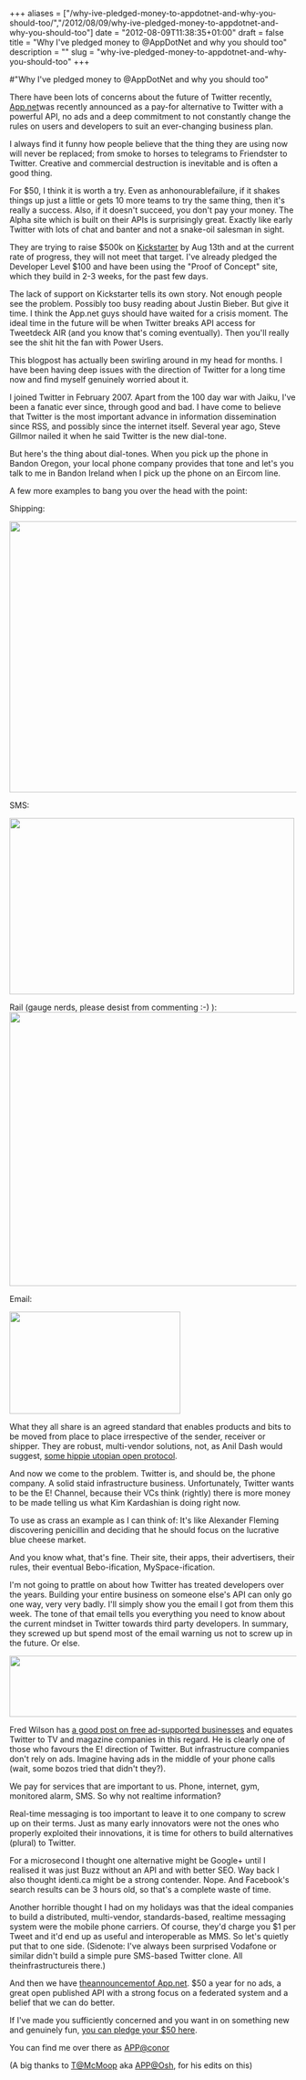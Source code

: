+++
aliases = ["/why-ive-pledged-money-to-appdotnet-and-why-you-should-too/","/2012/08/09/why-ive-pledged-money-to-appdotnet-and-why-you-should-too"]
date = "2012-08-09T11:38:35+01:00"
draft = false
title = "Why I've pledged money to @AppDotNet and why you should too"
description = ""
slug = "why-ive-pledged-money-to-appdotnet-and-why-you-should-too"
+++

#"Why I've pledged money to @AppDotNet and why you should too"

There have been lots of concerns about the future of Twitter recently<a href="https://join.app.net/" target="_blank">. App.net</a>was recently announced as a pay-for alternative to Twitter with a powerful API, no ads and a deep commitment to not constantly change the rules on users and developers to suit an ever-changing business plan.

I always find it funny how people believe that the thing they are using now will never be replaced; from smoke to horses to telegrams to Friendster to Twitter. Creative and commercial destruction is inevitable and is often a good thing.

For $50, I think it is worth a try. Even as anhonourablefailure, if it shakes things up just a little or gets 10 more teams to try the same thing, then it's really a success. Also, if it doesn't succeed, you don't pay your money. The Alpha site which is built on their APIs is surprisingly great. Exactly like early Twitter with lots of chat and banter and not a snake-oil salesman in sight.

They are trying to raise $500k on <a href="https://join.app.net/">Kickstarter</a> by Aug 13th and at the current rate of progress, they will not meet that target. I've already pledged the Developer Level $100 and have been using the "Proof of Concept" site, which they build in 2-3 weeks, for the past few days.

The lack of support on Kickstarter tells its own story. Not enough people see the problem. Possibly too busy reading about Justin Bieber. But give it time. I think the App.net guys should have waited for a crisis moment. The ideal time in the future will be when Twitter breaks API access for Tweetdeck AIR (and you know that's coming eventually). Then you'll really see the shit hit the fan with Power Users.

This blogpost has actually been swirling around in my head for months. I have been having deep issues with the direction of Twitter for a long time now and find myself genuinely worried about it.

I joined Twitter in February 2007. Apart from the 100 day war with Jaiku, I've been a fanatic ever since, through good and bad. I have come to believe that Twitter is the most important advance in information dissemination since RSS, and possibly since the internet itself. Several year ago, Steve Gillmor nailed it when he said Twitter is the new dial-tone.

But here's the thing about dial-tones. When you pick up the phone in Bandon Oregon, your local phone company provides that tone and let's you talk to me in Bandon Ireland when I pick up the phone on an Eircom line.

A few more examples to bang you over the head with the point:

Shipping:

<a href="https://s3-eu-west-1.amazonaws.com/conoroneill.net/wp-content/uploads/2012/08/shipping-container.jpg"><img class="size-full wp-image-810 aligncenter" title="shipping-container" src="https://s3-eu-west-1.amazonaws.com/conoroneill.net/wp-content/uploads/2012/08/shipping-container.jpg" alt="" width="640" height="475" /></a>

SMS:

<a href="https://s3-eu-west-1.amazonaws.com/conoroneill.net/wp-content/uploads/2012/08/smsc.png"><img class="size-full wp-image-811 aligncenter" title="smsc" src="https://s3-eu-west-1.amazonaws.com/conoroneill.net/wp-content/uploads/2012/08/smsc.png" alt="" width="500" height="309" /></a>

Rail (gauge nerds, please desist from commenting :-) ):
<a href="https://s3-eu-west-1.amazonaws.com/conoroneill.net/wp-content/uploads/2012/08/ott03_01.jpg"><img class="size-full wp-image-812 aligncenter" title="ott03_01" src="https://s3-eu-west-1.amazonaws.com/conoroneill.net/wp-content/uploads/2012/08/ott03_01.jpg" alt="" width="640" height="480" /></a>

Email:

<a href="https://s3-eu-west-1.amazonaws.com/conoroneill.net/wp-content/uploads/2012/08/300px-SMTP-transfer-model.svg_.png"><img class="size-full wp-image-813 aligncenter" title="300px-SMTP-transfer-model.svg" src="https://s3-eu-west-1.amazonaws.com/conoroneill.net/wp-content/uploads/2012/08/300px-SMTP-transfer-model.svg_.png" alt="" width="300" height="179" /></a>

What they all share is an agreed standard that enables products and bits to be moved from place to place irrespective of the sender, receiver or shipper. They are robust, multi-vendor solutions, not, as Anil Dash would suggest, <a href="http://dashes.com/anil/2012/07/why-your-complaint-about-twitter-is-wrong.html">some hippie utopian open protocol</a>.

And now we come to the problem. Twitter is, and should be, the phone company. A solid staid infrastructure business. Unfortunately, Twitter wants to be the E! Channel, because their VCs think (rightly) there is more money to be made telling us what Kim Kardashian is doing right now.

To use as crass an example as I can think of: It's like Alexander Fleming discovering penicillin and deciding that he should focus on the lucrative blue cheese market.

And you know what, that's fine. Their site, their apps, their advertisers, their rules, their eventual Bebo-ification, MySpace-ification.

I'm not going to prattle on about how Twitter has treated developers over the years. Building your entire business on someone else's API can only go one way, very very badly. I'll simply show you the email I got from them this week. The tone of that email tells you everything you need to know about the current mindset in Twitter towards third party developers. In summary, they screwed up but spend most of the email warning us not to screw up in the future. Or else.

<a href="https://s3-eu-west-1.amazonaws.com/conoroneill.net/wp-content/uploads/2012/08/twitter.png"><img class="alignnone size-full wp-image-809" title="twitter" src="https://s3-eu-west-1.amazonaws.com/conoroneill.net/wp-content/uploads/2012/08/twitter.png" alt="" width="885" height="107" /></a>

Fred Wilson has <a href="http://www.avc.com/a_vc/2012/07/in-defense-of-free.html">a good post on free ad-supported businesses</a> and equates Twitter to TV and magazine companies in this regard. He is clearly one of those who favours the E! direction of Twitter. But infrastructure companies don't rely on ads. Imagine having ads in the middle of your phone calls (wait, some bozos tried that didn't they?).

We pay for services that are important to us. Phone, internet, gym, monitored alarm, SMS. So why not realtime information?

Real-time messaging is too important to leave it to one company to screw up on their terms. Just as many early innovators were not the ones who properly exploited their innovations, it is time for others to build alternatives (plural) to Twitter.

For a microsecond I thought one alternative might be Google+ until I realised it was just Buzz without an API and with better SEO. Way back I also thought identi.ca might be a strong contender. Nope. And Facebook's search results can be 3 hours old, so that's a complete waste of time.

Another horrible thought I had on my holidays was that the ideal companies to build a distributed, multi-vendor, standards-based, realtime messaging system were the mobile phone carriers. Of course, they'd charge you $1 per Tweet and it'd end up as useful and interoperable as MMS. So let's quietly put that to one side. (Sidenote: I've always been surprised Vodafone or similar didn't build a simple pure SMS-based Twitter clone. All theinfrastructureis there.)

And then we have <a href="http://daltoncaldwell.com/an-audacious-proposal">theannouncementof App.net</a>. $50 a year for no ads, a great open published API with a strong focus on a federated system and a belief that we can do better.

If I've made you sufficiently concerned and you want in on something new and genuinely fun, <a href="https://join.app.net/">you can pledge your $50 here</a>.

You can find me over there as <a href="https://alpha.app.net/conor">APP@conor</a>

(A big thanks to <a href="http://twitter.com/McMoop">T@McMoop</a> aka <a href="https://alpha.app.net/Osh">APP@Osh</a>, for his edits on this)